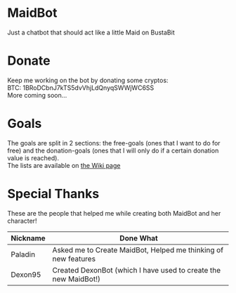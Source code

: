# MaidBot
Just a chatbot that should act like a little Maid on BustaBit

# Donate
Keep me working on the bot by donating some cryptos:  
BTC: 1BRoDCbnJ7kTS5dvVhjLdQnyqSWWjWC6SS  
More coming soon...

# Goals
The goals are split in 2 sections: the free-goals (ones that I want to do for free) and the donation-goals (ones that I will only do if a certain donation value is reached).  
The lists are available on [the Wiki page](https://github.com/FinlayDaG33k/MaidBot/wiki/Goals)

# Special Thanks
These are the people that helped me while creating both MaidBot and her character!  
  
| Nickname  | Done What |
| ------------- | ------------- |
| Paladin  | Asked me to Create MaidBot, Helped me thinking of new features|
| Dexon95  | Created DexonBot (which I have used to create the new MaidBot!)|
